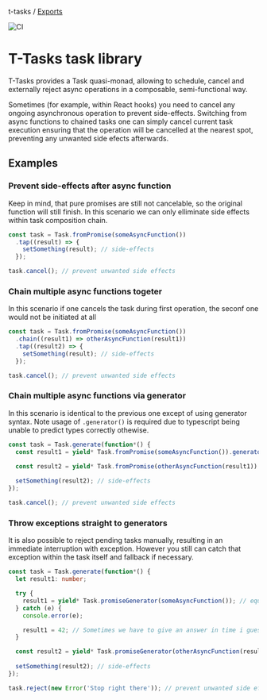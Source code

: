 t-tasks / [Exports](modules.md)

![CI](https://github.com/lammonaaf/t-ask/workflows/CI/badge.svg?branch=master)

# T-Tasks task library

T-Tasks provides a Task quasi-monad, allowing to schedule, cancel and externally reject async operations in a composable, semi-functional way.

Sometimes (for example, within React hooks) you need to cancel any ongoing asynchronous operation to prevent side-effects. Switching from async functions to chained tasks one can simply cancel current task execution ensuring that the operation will be cancelled at the nearest spot, preventing any unwanted side efects afterwards.

## Examples

### Prevent side-effects after async function

Keep in mind, that pure promises are still not cancelable, so the original function will still finish. In this scenario we can only elliminate side effects within task composition chain.

```typescript
const task = Task.fromPromise(someAsyncFunction())
  .tap((result) => {
    setSomething(result); // side-effects
  });

task.cancel(); // prevent unwanted side effects
```

### Chain multiple async functions togeter

In this scenario if one cancels the task during first operation, the seconf one would not be initiated at all

```typescript
const task = Task.fromPromise(someAsyncFunction())
  .chain((result1) => otherAsyncFunction(result1))
  .tap((result2) => {
    setSomething(result); // side-effects
  });

task.cancel(); // prevent unwanted side effects
```

### Chain multiple async functions via generator

In this scenario is identical to the previous one except of using generator syntax. Note usage of ```.generator()``` is required due to typescript being unable to predict types correctly othewise.

```typescript
const task = Task.generate(function*() {
  const result1 = yield* Task.fromPromise(someAsyncFunction()).generator();

  const result2 = yield* Task.fromPromise(otherAsyncFunction(result1)).generator();
  
  setSomething(result2); // side-effects
});

task.cancel(); // prevent unwanted side effects
```

### Throw exceptions straight to generators

It is also possible to reject pending tasks manually, resulting in an immediate interruption with exception. However you still can catch that exception within the task itself and fallback if necessary.

```typescript
const task = Task.generate(function*() {
  let result1: number;

  try {
    result1 = yield* Task.promiseGenerator(someAsyncFunction()); // equal to Task.fromPromise(<...>).generator();
  } catch (e) {
    console.error(e);

    result1 = 42; // Sometimes we have to give an answer in time i guess
  }

  const result2 = yield* Task.promiseGenerator(otherAsyncFunction(result1)); // equal to Task.fromPromise(<...>).generator();
  
  setSomething(result2); // side-effects
});

task.reject(new Error('Stop right there')); // prevent unwanted side effects
```
